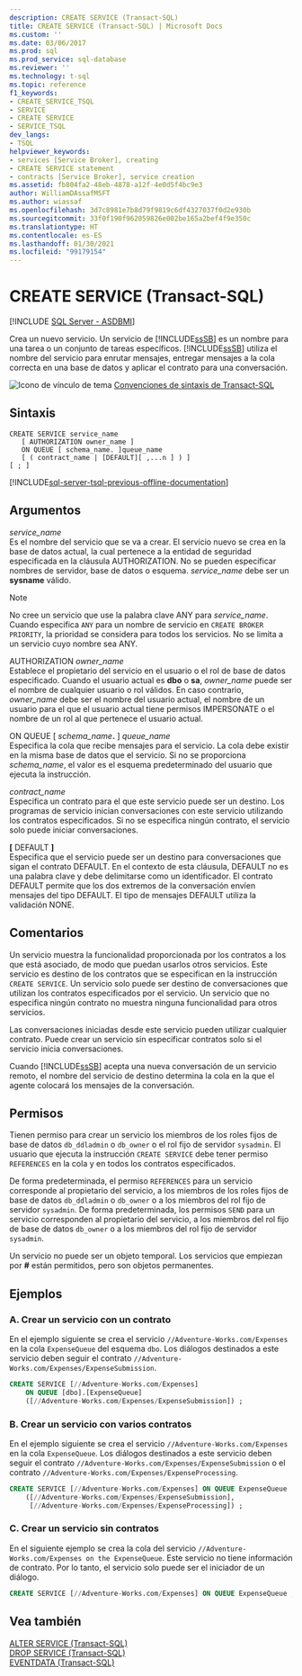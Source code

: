 ```yaml
---
description: CREATE SERVICE (Transact-SQL)
title: CREATE SERVICE (Transact-SQL) | Microsoft Docs
ms.custom: ''
ms.date: 03/06/2017
ms.prod: sql
ms.prod_service: sql-database
ms.reviewer: ''
ms.technology: t-sql
ms.topic: reference
f1_keywords:
- CREATE_SERVICE_TSQL
- SERVICE
- CREATE SERVICE
- SERVICE_TSQL
dev_langs:
- TSQL
helpviewer_keywords:
- services [Service Broker], creating
- CREATE SERVICE statement
- contracts [Service Broker], service creation
ms.assetid: fb804fa2-48eb-4878-a12f-4e0d5f4bc9e3
author: WilliamDAssafMSFT
ms.author: wiassaf
ms.openlocfilehash: 3d7c8981e7b8d79f9819c6df4327037f0d2e930b
ms.sourcegitcommit: 33f0f190f962059826e002be165a2bef4f9e350c
ms.translationtype: HT
ms.contentlocale: es-ES
ms.lasthandoff: 01/30/2021
ms.locfileid: "99179154"
---
```

# <a name="create-service-transact-sql"></a>CREATE SERVICE (Transact-SQL)
[!INCLUDE [SQL Server - ASDBMI](../../includes/applies-to-version/sql-asdbmi.md)]

  Crea un nuevo servicio. Un servicio de [!INCLUDE[ssSB](../../includes/sssb-md.md)] es un nombre para una tarea o un conjunto de tareas específicos. [!INCLUDE[ssSB](../../includes/sssb-md.md)] utiliza el nombre del servicio para enrutar mensajes, entregar mensajes a la cola correcta en una base de datos y aplicar el contrato para una conversación.  
  
 ![Icono de vínculo de tema](../../database-engine/configure-windows/media/topic-link.gif "Icono de vínculo de tema") [Convenciones de sintaxis de Transact-SQL](../../t-sql/language-elements/transact-sql-syntax-conventions-transact-sql.md)  
  
## <a name="syntax"></a>Sintaxis  
  
```syntaxsql
CREATE SERVICE service_name  
   [ AUTHORIZATION owner_name ]  
   ON QUEUE [ schema_name. ]queue_name  
   [ ( contract_name | [DEFAULT][ ,...n ] ) ]  
[ ; ]  
```  
  
[!INCLUDE[sql-server-tsql-previous-offline-documentation](../../includes/sql-server-tsql-previous-offline-documentation.md)]

## <a name="arguments"></a>Argumentos
 *service_name*  
 Es el nombre del servicio que se va a crear. El servicio nuevo se crea en la base de datos actual, la cual pertenece a la entidad de seguridad especificada en la cláusula AUTHORIZATION. No se pueden especificar nombres de servidor, base de datos o esquema. *service_name* debe ser un **sysname** válido.  
  
> [!NOTE]  
> No cree un servicio que use la palabra clave ANY para *service_name*. Cuando especifica `ANY` para un nombre de servicio en `CREATE BROKER PRIORITY`, la prioridad se considera para todos los servicios. No se limita a un servicio cuyo nombre sea ANY.  
  
 AUTHORIZATION *owner_name*  
 Establece el propietario del servicio en el usuario o el rol de base de datos especificado. Cuando el usuario actual es **dbo** o **sa**, *owner_name* puede ser el nombre de cualquier usuario o rol válidos. En caso contrario, *owner_name* debe ser el nombre del usuario actual, el nombre de un usuario para el que el usuario actual tiene permisos IMPERSONATE o el nombre de un rol al que pertenece el usuario actual.  
  
 ON QUEUE [ _schema_name_**.** ] *queue_name*  
 Especifica la cola que recibe mensajes para el servicio. La cola debe existir en la misma base de datos que el servicio. Si no se proporciona *schema_name*, el valor es el esquema predeterminado del usuario que ejecuta la instrucción.  
  
 *contract_name*  
 Especifica un contrato para el que este servicio puede ser un destino. Los programas de servicio inician conversaciones con este servicio utilizando los contratos especificados. Si no se especifica ningún contrato, el servicio solo puede iniciar conversaciones.  
  
 **[** DEFAULT **]**  
 Especifica que el servicio puede ser un destino para conversaciones que sigan el contrato DEFAULT. En el contexto de esta cláusula, DEFAULT no es una palabra clave y debe delimitarse como un identificador. El contrato DEFAULT permite que los dos extremos de la conversación envíen mensajes del tipo DEFAULT. El tipo de mensajes DEFAULT utiliza la validación NONE.  
  
## <a name="remarks"></a>Comentarios  
 Un servicio muestra la funcionalidad proporcionada por los contratos a los que está asociado, de modo que puedan usarlos otros servicios. Este servicio es destino de los contratos que se especifican en la instrucción `CREATE SERVICE`. Un servicio solo puede ser destino de conversaciones que utilizan los contratos especificados por el servicio. Un servicio que no especifica ningún contrato no muestra ninguna funcionalidad para otros servicios.  
  
 Las conversaciones iniciadas desde este servicio pueden utilizar cualquier contrato. Puede crear un servicio sin especificar contratos solo si el servicio inicia conversaciones.  
  
 Cuando [!INCLUDE[ssSB](../../includes/sssb-md.md)] acepta una nueva conversación de un servicio remoto, el nombre del servicio de destino determina la cola en la que el agente colocará los mensajes de la conversación.  
  
## <a name="permissions"></a>Permisos  
 Tienen permiso para crear un servicio los miembros de los roles fijos de base de datos `db_ddladmin` o `db_owner` o el rol fijo de servidor `sysadmin`. El usuario que ejecuta la instrucción `CREATE SERVICE` debe tener permiso `REFERENCES` en la cola y en todos los contratos especificados.  
  
 De forma predeterminada, el permiso `REFERENCES` para un servicio corresponde al propietario del servicio, a los miembros de los roles fijos de base de datos `db_ddladmin` o `db_owner` o a los miembros del rol fijo de servidor `sysadmin`. De forma predeterminada, los permisos `SEND` para un servicio corresponden al propietario del servicio, a los miembros del rol fijo de base de datos `db_owner` o a los miembros del rol fijo de servidor `sysadmin`.  
  
 Un servicio no puede ser un objeto temporal. Los servicios que empiezan por **#** están permitidos, pero son objetos permanentes.  
  
## <a name="examples"></a>Ejemplos  
  
### <a name="a-creating-a-service-with-one-contract"></a>A. Crear un servicio con un contrato  
 En el ejemplo siguiente se crea el servicio `//Adventure-Works.com/Expenses` en la cola `ExpenseQueue` del esquema `dbo`. Los diálogos destinados a este servicio deben seguir el contrato `//Adventure-Works.com/Expenses/ExpenseSubmission`.  
  
```sql  
CREATE SERVICE [//Adventure-Works.com/Expenses]  
    ON QUEUE [dbo].[ExpenseQueue]  
    ([//Adventure-Works.com/Expenses/ExpenseSubmission]) ;  
```  
  
### <a name="b-creating-a-service-with-multiple-contracts"></a>B. Crear un servicio con varios contratos  
 En el ejemplo siguiente se crea el servicio `//Adventure-Works.com/Expenses` en la cola `ExpenseQueue`. Los diálogos destinados a este servicio deben seguir el contrato `//Adventure-Works.com/Expenses/ExpenseSubmission` o el contrato `//Adventure-Works.com/Expenses/ExpenseProcessing`.  
  
```sql  
CREATE SERVICE [//Adventure-Works.com/Expenses] ON QUEUE ExpenseQueue  
    ([//Adventure-Works.com/Expenses/ExpenseSubmission],  
     [//Adventure-Works.com/Expenses/ExpenseProcessing]) ;  
```  
  
### <a name="c-creating-a-service-with-no-contracts"></a>C. Crear un servicio sin contratos  
 En el siguiente ejemplo se crea la cola del servicio `//Adventure-Works.com/Expenses on the ExpenseQueue`. Este servicio no tiene información de contrato. Por lo tanto, el servicio solo puede ser el iniciador de un diálogo.  
  
```sql  
CREATE SERVICE [//Adventure-Works.com/Expenses] ON QUEUE ExpenseQueue ;  
```  
  
## <a name="see-also"></a>Vea también  
 [ALTER SERVICE &#40;Transact-SQL&#41;](../../t-sql/statements/alter-service-transact-sql.md)   
 [DROP SERVICE &#40;Transact-SQL&#41;](../../t-sql/statements/drop-service-transact-sql.md)   
 [EVENTDATA &#40;Transact-SQL&#41;](../../t-sql/functions/eventdata-transact-sql.md)  
  
  

